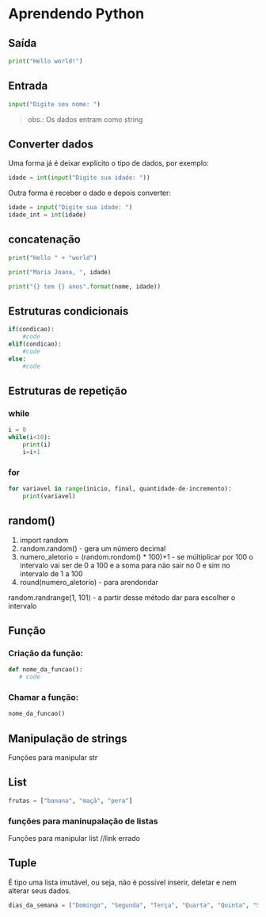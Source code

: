 # Aprendendo Python

## Saída
```python
print("Hello world!")
```

## Entrada 
```python
input("Digite seu nome: ")
```
> obs.: Os dados entram como string

## Converter dados

Uma forma já é deixar explícito o tipo de dados, por exemplo:

```python
idade = int(input("Digite sua idade: "))
```

Outra forma é receber o dado e depois converter: 
```python
idade = input("Digite sua idade: ")
idade_int = int(idade)
```

## concatenação

```python
print("Hello " + "world") 
```
``` python
print("Maria Joana, ", idade)
```
```python
print("{} tem {} anos".format(nome, idade))
```
## Estruturas condicionais

```python
if(condicao):
    #code
elif(condicao):
    #code
else:
    #code
```
## Estruturas de repetição
### while
```python
i = 0
while(i<10):
    print(i)
    i=i+1
```

### for
```python
for variavel in range(inicio, final, quantidade-de-incremento):
    print(variavel)
```
## random()
1. import random
2. random.random() - gera um número decimal
3. numero_aletorio = (random.rondom() * 100)+1 - se múltiplicar por 100 o intervalo vai ser de 0 a 100 e a soma para não sair no 0 e sim no intervalo de 1 a 100
4. round(numero_aletorio) - para arendondar 

random.randrange(1, 101) - a partir desse método dar para escolher o intervalo

## Função

### Criação da função:

 ```python
 def nome_da_funcao():
    # code
 ```

### Chamar a função:
```python
nome_da_funcao()
```
## Manipulação de strings

<a src="https://docs.python.org/pt-br/3/library/stdtypes.html#string-methods">Funções para manipular str</a>

## List

```python
frutas = ["banana", "maçã", "pera"]
```
### funções para maninupalação de listas

<a src="https://docs.python.org/pt-br/3/library/stdtypes.html#string-methods">Funções para manipular list</a> //link errado

## Tuple

É tipo uma lista imutável, ou seja, não é possível inserir, deletar e nem alterar seus dados.

```python
dias_da_semana = ("Domingo", "Segunda", "Terça", "Quarta", "Quinta", "Sexta", "Sábado")
```

